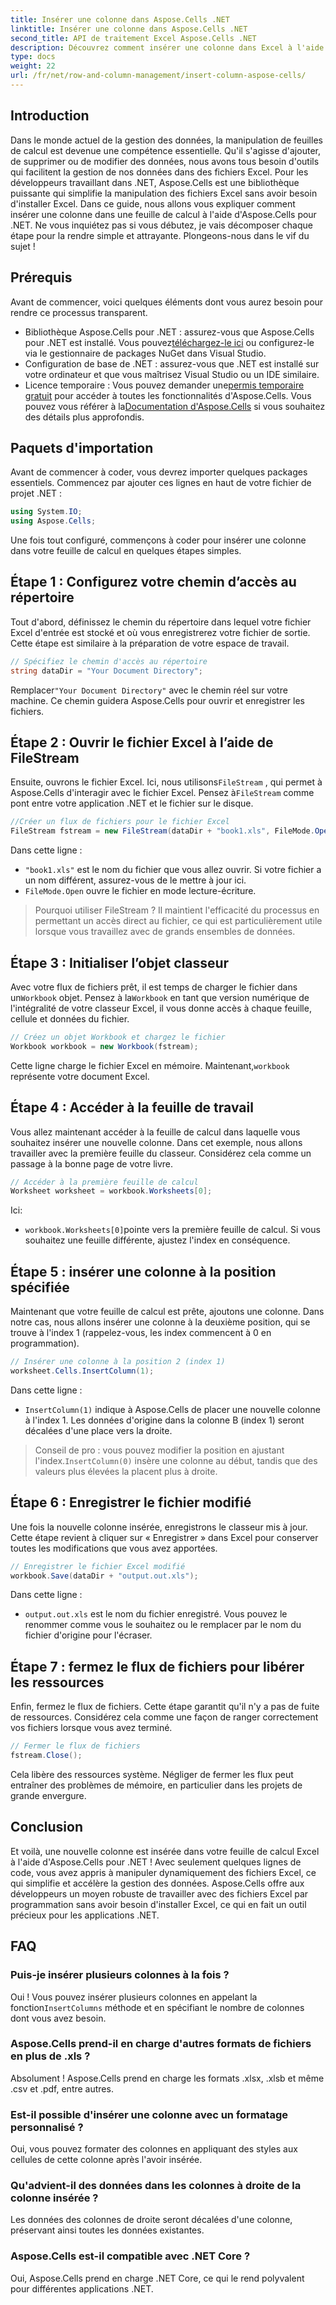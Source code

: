```yaml
---
title: Insérer une colonne dans Aspose.Cells .NET
linktitle: Insérer une colonne dans Aspose.Cells .NET
second_title: API de traitement Excel Aspose.Cells .NET
description: Découvrez comment insérer une colonne dans Excel à l'aide d'Aspose.Cells pour .NET. Suivez notre guide simple, étape par étape, pour ajouter une nouvelle colonne en toute transparence. Idéal pour les développeurs .NET.
type: docs
weight: 22
url: /fr/net/row-and-column-management/insert-column-aspose-cells/
---
```

## Introduction
Dans le monde actuel de la gestion des données, la manipulation de feuilles de calcul est devenue une compétence essentielle. Qu'il s'agisse d'ajouter, de supprimer ou de modifier des données, nous avons tous besoin d'outils qui facilitent la gestion de nos données dans des fichiers Excel. Pour les développeurs travaillant dans .NET, Aspose.Cells est une bibliothèque puissante qui simplifie la manipulation des fichiers Excel sans avoir besoin d'installer Excel. Dans ce guide, nous allons vous expliquer comment insérer une colonne dans une feuille de calcul à l'aide d'Aspose.Cells pour .NET. Ne vous inquiétez pas si vous débutez, je vais décomposer chaque étape pour la rendre simple et attrayante. Plongeons-nous dans le vif du sujet !
## Prérequis
Avant de commencer, voici quelques éléments dont vous aurez besoin pour rendre ce processus transparent.
-  Bibliothèque Aspose.Cells pour .NET : assurez-vous que Aspose.Cells pour .NET est installé. Vous pouvez[téléchargez-le ici](https://releases.aspose.com/cells/net/) ou configurez-le via le gestionnaire de packages NuGet dans Visual Studio.
- Configuration de base de .NET : assurez-vous que .NET est installé sur votre ordinateur et que vous maîtrisez Visual Studio ou un IDE similaire.
- Licence temporaire : Vous pouvez demander une[permis temporaire gratuit](https://purchase.aspose.com/temporary-license/) pour accéder à toutes les fonctionnalités d'Aspose.Cells.
 Vous pouvez vous référer à la[Documentation d'Aspose.Cells](https://reference.aspose.com/cells/net/) si vous souhaitez des détails plus approfondis.
## Paquets d'importation
Avant de commencer à coder, vous devrez importer quelques packages essentiels. Commencez par ajouter ces lignes en haut de votre fichier de projet .NET :
```csharp
using System.IO;
using Aspose.Cells;
```
Une fois tout configuré, commençons à coder pour insérer une colonne dans votre feuille de calcul en quelques étapes simples.
## Étape 1 : Configurez votre chemin d’accès au répertoire
Tout d'abord, définissez le chemin du répertoire dans lequel votre fichier Excel d'entrée est stocké et où vous enregistrerez votre fichier de sortie. Cette étape est similaire à la préparation de votre espace de travail.
```csharp
// Spécifiez le chemin d'accès au répertoire
string dataDir = "Your Document Directory";
```
 Remplacer`"Your Document Directory"` avec le chemin réel sur votre machine. Ce chemin guidera Aspose.Cells pour ouvrir et enregistrer les fichiers.
## Étape 2 : Ouvrir le fichier Excel à l’aide de FileStream
 Ensuite, ouvrons le fichier Excel. Ici, nous utilisons`FileStream` , qui permet à Aspose.Cells d'interagir avec le fichier Excel. Pensez à`FileStream` comme pont entre votre application .NET et le fichier sur le disque.
```csharp
//Créer un flux de fichiers pour le fichier Excel
FileStream fstream = new FileStream(dataDir + "book1.xls", FileMode.Open);
```
Dans cette ligne :
- `"book1.xls"` est le nom du fichier que vous allez ouvrir. Si votre fichier a un nom différent, assurez-vous de le mettre à jour ici.
- `FileMode.Open` ouvre le fichier en mode lecture-écriture.
> Pourquoi utiliser FileStream ? Il maintient l'efficacité du processus en permettant un accès direct au fichier, ce qui est particulièrement utile lorsque vous travaillez avec de grands ensembles de données.
## Étape 3 : Initialiser l’objet classeur
 Avec votre flux de fichiers prêt, il est temps de charger le fichier dans un`Workbook` objet. Pensez à la`Workbook` en tant que version numérique de l'intégralité de votre classeur Excel, il vous donne accès à chaque feuille, cellule et données du fichier.
```csharp
// Créez un objet Workbook et chargez le fichier
Workbook workbook = new Workbook(fstream);
```
 Cette ligne charge le fichier Excel en mémoire. Maintenant,`workbook` représente votre document Excel.
## Étape 4 : Accéder à la feuille de travail
Vous allez maintenant accéder à la feuille de calcul dans laquelle vous souhaitez insérer une nouvelle colonne. Dans cet exemple, nous allons travailler avec la première feuille du classeur. Considérez cela comme un passage à la bonne page de votre livre.
```csharp
// Accéder à la première feuille de calcul
Worksheet worksheet = workbook.Worksheets[0];
```
Ici:
- `workbook.Worksheets[0]`pointe vers la première feuille de calcul. Si vous souhaitez une feuille différente, ajustez l'index en conséquence.
## Étape 5 : insérer une colonne à la position spécifiée
Maintenant que votre feuille de calcul est prête, ajoutons une colonne. Dans notre cas, nous allons insérer une colonne à la deuxième position, qui se trouve à l'index 1 (rappelez-vous, les index commencent à 0 en programmation).
```csharp
// Insérer une colonne à la position 2 (index 1)
worksheet.Cells.InsertColumn(1);
```
Dans cette ligne :
- `InsertColumn(1)` indique à Aspose.Cells de placer une nouvelle colonne à l'index 1. Les données d'origine dans la colonne B (index 1) seront décalées d'une place vers la droite.
>  Conseil de pro : vous pouvez modifier la position en ajustant l'index.`InsertColumn(0)` insère une colonne au début, tandis que des valeurs plus élevées la placent plus à droite.
## Étape 6 : Enregistrer le fichier modifié
Une fois la nouvelle colonne insérée, enregistrons le classeur mis à jour. Cette étape revient à cliquer sur « Enregistrer » dans Excel pour conserver toutes les modifications que vous avez apportées.
```csharp
// Enregistrer le fichier Excel modifié
workbook.Save(dataDir + "output.out.xls");
```
Dans cette ligne :
- `output.out.xls` est le nom du fichier enregistré. Vous pouvez le renommer comme vous le souhaitez ou le remplacer par le nom du fichier d'origine pour l'écraser.
## Étape 7 : fermez le flux de fichiers pour libérer les ressources
Enfin, fermez le flux de fichiers. Cette étape garantit qu'il n'y a pas de fuite de ressources. Considérez cela comme une façon de ranger correctement vos fichiers lorsque vous avez terminé.
```csharp
// Fermer le flux de fichiers
fstream.Close();
```
Cela libère des ressources système. Négliger de fermer les flux peut entraîner des problèmes de mémoire, en particulier dans les projets de grande envergure.
## Conclusion
Et voilà, une nouvelle colonne est insérée dans votre feuille de calcul Excel à l'aide d'Aspose.Cells pour .NET ! Avec seulement quelques lignes de code, vous avez appris à manipuler dynamiquement des fichiers Excel, ce qui simplifie et accélère la gestion des données. Aspose.Cells offre aux développeurs un moyen robuste de travailler avec des fichiers Excel par programmation sans avoir besoin d'installer Excel, ce qui en fait un outil précieux pour les applications .NET.
## FAQ
### Puis-je insérer plusieurs colonnes à la fois ?  
 Oui ! Vous pouvez insérer plusieurs colonnes en appelant la fonction`InsertColumns` méthode et en spécifiant le nombre de colonnes dont vous avez besoin.
### Aspose.Cells prend-il en charge d'autres formats de fichiers en plus de .xls ?  
Absolument ! Aspose.Cells prend en charge les formats .xlsx, .xlsb et même .csv et .pdf, entre autres.
### Est-il possible d'insérer une colonne avec un formatage personnalisé ?  
Oui, vous pouvez formater des colonnes en appliquant des styles aux cellules de cette colonne après l'avoir insérée.
### Qu'advient-il des données dans les colonnes à droite de la colonne insérée ?  
Les données des colonnes de droite seront décalées d'une colonne, préservant ainsi toutes les données existantes.
### Aspose.Cells est-il compatible avec .NET Core ?  
Oui, Aspose.Cells prend en charge .NET Core, ce qui le rend polyvalent pour différentes applications .NET.